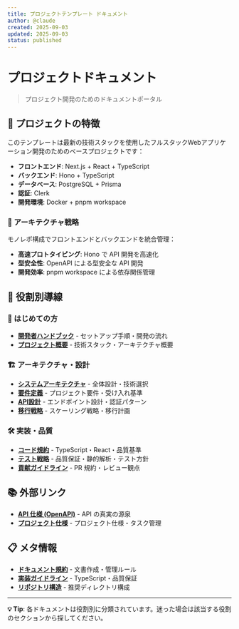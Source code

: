 ```yaml
---
title: プロジェクトテンプレート ドキュメント
author: @claude
created: 2025-09-03
updated: 2025-09-03
status: published
---
```


# プロジェクトドキュメント

> プロジェクト開発のためのドキュメントポータル

## 🎯 プロジェクトの特徴

このテンプレートは最新の技術スタックを使用したフルスタックWebアプリケーション開発のためのベースプロジェクトです：

- **フロントエンド**: Next.js + React + TypeScript
- **バックエンド**: Hono + TypeScript
- **データベース**: PostgreSQL + Prisma
- **認証**: Clerk
- **開発環境**: Docker + pnpm workspace

### 🚀 アーキテクチャ戦略

モノレポ構成でフロントエンドとバックエンドを統合管理：

- **高速プロトタイピング**: Hono で API 開発を高速化
- **型安全性**: OpenAPI による型安全な API 開発
- **開発効率**: pnpm workspace による依存関係管理

## 🎯 役割別導線

### 🚀 はじめての方

- **[開発者ハンドブック](./handbook/developer-guide.md)** - セットアップ手順・開発の流れ
- **[プロジェクト概要](../README.md)** - 技術スタック・アーキテクチャ概要

### 🏗️ アーキテクチャ・設計

- **[システムアーキテクチャ](./architecture/system-overview.md)** - 全体設計・技術選択
- **[要件定義](./architecture/requirements.md)** - プロジェクト要件・受け入れ基準
- **[API設計](./architecture/api-design.md)** - エンドポイント設計・認証パターン
- **[移行戦略](./architecture/migration-strategy.md)** - スケーリング戦略・移行計画

### 🛠️ 実装・品質

- **[コード規約](./styleguide/code-standards.md)** - TypeScript・React・品質基準
- **[テスト戦略](./handbook/testing-strategy.md)** - 品質保証・静的解析・テスト方針
- **[貢献ガイドライン](./contrib/contribution-guide.md)** - PR 規約・レビュー観点

## 📚 外部リンク

- **[API 仕様 (OpenAPI)](../contracts/openapi.yaml)** - API の真実の源泉
- **[プロジェクト仕様](../.kiro/specs/)** - プロジェクト仕様・タスク管理

## 📋 メタ情報

- **[ドキュメント規約](./meta/documentation-guidelines.md)** - 文書作成・管理ルール
- **[実装ガイドライン](./meta/implementation-guidelines.md)** - TypeScript・品質保証
- **[リポジトリ構造](./meta/repository-structure.md)** - 推奨ディレクトリ構成

---

**💡 Tip**: 各ドキュメントは役割別に分類されています。迷った場合は該当する役割のセクションから探してください。
